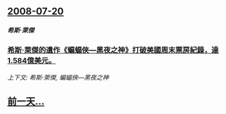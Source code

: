 ## [2008-07-20](/news/2008/07/20/index.md)

##### 希斯·萊傑
### [希斯·萊傑的遺作《蝙蝠俠—黑夜之神》打破美國周末票房紀錄，達1.584億美元。](/news/2008/07/20/希斯-萊傑的遺作-蝙蝠俠-黑夜之神-打破美國周末票房紀錄-達1584億美元.md)
_上下文: 希斯·萊傑, 蝙蝠俠—黑夜之神_

## [前一天...](/news/2008/07/19/index.md)

